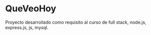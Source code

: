 # QueVeoHoy
Proyecto desarrollado como requisito al curso de full stack, node.js, express.js, js, mysql.
